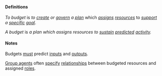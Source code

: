 #### Definitions

*To budget* is *to [create](https://github.com/gcassel/Modular-Organization-Terminology/blob/master/terms/create.md) or [govern](https://github.com/gcassel/Modular-Organization-Terminology/blob/master/terms/govern.md) a [plan](https://github.com/gcassel/Modular-Organization-Terminology/blob/master/terms/plan.md)* which *[assigns](https://github.com/gcassel/Modular-Organization-Terminology/blob/master/terms/assign.md) [resources](https://github.com/gcassel/Modular-Organization-Terminology/blob/master/terms/resource.md)* to *[support](https://github.com/gcassel/Modular-Organization-Terminology/blob/master/terms/support.md) a [specific](https://github.com/gcassel/Modular-Organization-Terminology/blob/master/terms/specific.md) [goal](https://github.com/gcassel/Modular-Organization-Terminology/blob/master/terms/goal.md)*.

*A budget* is *a plan which assigns resources to [sustain](https://github.com/gcassel/Modular-Organizing-Terminology/blob/master/terms/sustain.md) [predicted](https://github.com/gcassel/Modular-Organizing-Terminology/blob/master/terms/predict.md) [activity](https://github.com/gcassel/Modular-Organizing-Terminology/blob/master/terms/activity.md).*

#### Notes

Budgets [must](https://github.com/gcassel/Modular-Organizing-Terminology/blob/master/terms/must.md) predict [inputs](https://github.com/gcassel/Modular-Organizing-Terminology/blob/master/terms/input.md) and [outputs](https://github.com/gcassel/Modular-Organizing-Terminology/blob/master/terms/output.md).

[Group agents](https://github.com/gcassel/Modular-Organization-Terminology/blob/master/compound-terms/group-agent.md) often [specify](https://github.com/gcassel/Modular-Organization-Terminology/blob/master/terms/specification.md) [relationships](https://github.com/gcassel/Modular-Organization-Terminology/blob/master/terms/relate.md) between budgeted resources and assigned [roles](https://github.com/gcassel/Modular-Organization-Terminology/blob/master/terms/role.md).
